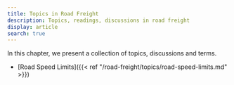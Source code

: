 ```yaml
---
title: Topics in Road Freight
description: Topics, readings, discussions in road freight
display: article
search: true
---
```


In this chapter, we present a collection of topics, discussions and terms.

- [Road Speed Limits]({{< ref "/road-freight/topics/road-speed-limits.md" >}})
